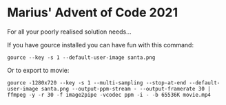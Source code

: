 Marius' Advent of Code 2021
===========================

For all your poorly realised solution needs...

If you have gource installed you can have fun with this command:

`gource --key -s 1 --default-user-image santa.png`

Or to export to movie:

`gource -1280x720 --key -s 1 --multi-sampling --stop-at-end --default-user-image santa.png --output-ppm-stream - --output-framerate 30 | ffmpeg -y -r 30 -f image2pipe -vcodec ppm -i - -b 65536K movie.mp4`